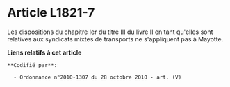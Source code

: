 # Article L1821-7

Les dispositions du chapitre Ier du titre III du livre II en tant qu'elles sont relatives aux syndicats mixtes de transports
ne s'appliquent pas à Mayotte.

**Liens relatifs à cet article**

	**Codifié par**:

	  - Ordonnance n°2010-1307 du 28 octobre 2010 - art. (V)
